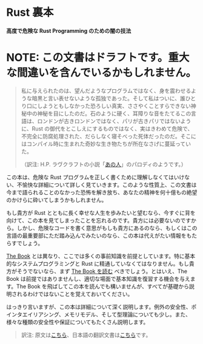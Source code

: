 <!-- The Rustonomicon -->

# Rust 裏本

<!-- The Dark Arts of Advanced and Unsafe Rust Programming -->

#### 高度で危険な Rust Programming のための闇の技法

<!-- NOTE: This is a draft document, and may contain serious errors -->

# NOTE: この文書はドラフトです。重大な間違いを含んでいるかもしれません。

<!--
Instead of the programs I had hoped for, there came only a shuddering blackness and ineffable loneliness; and I saw at last a fearful truth which no one had ever dared to breathe before — the unwhisperable secret of secrets — The fact that this language of stone and stridor is not a sentient perpetuation of Rust as London is of Old London and Paris of Old Paris, but that it is in fact quite unsafe, its sprawling body imperfectly embalmed and infested with queer animate things which have nothing to do with it as it was in compilation.
-->

> 私に与えられたのは、望んだようなプログラムではなく、身を震わせるような暗黒と言い表せないような孤独であった。そして私はついに、誰ひとり口にしようともしなかった恐ろしい真実、ささやくことすらできない神秘中の神秘を目にしたのだ。石のように硬く、耳障りな音をたてるこの言語は、ロンドンが古きロンドンではなく、パリが古きパリではないように、Rust の御代をとこしえにするものではなく、実はきわめて危険で、不完全に防腐処理された、だらしなく寝そべった死体だったのだ。そこにはコンパイル時に生まれた奇妙な生き物たちが所在なさげに蔓延っていた。
>
> （訳注: H.P. ラヴクラフトの小説「[あの人][he]」のパロディのようです。）

<!--
This book digs into all the awful details that are necessary to understand in order to write correct Unsafe Rust programs. Due to the nature of this problem, it may lead to unleashing untold horrors that shatter your psyche into a billion infinitesimal fragments of despair.
-->

この本は、危険な Rust プログラムを正しく書くために理解しなくてはいけない、不愉快な詳細について詳しく見ていきます。このような性質上、この文書は今まで語られることのなかった恐怖を解き放ち、あなたの精神を何十億もの絶望のかけらに砕いてしまうかもしれません。

<!--
Should you wish a long and happy career of writing Rust programs, you should turn back now and forget you ever saw this book. It is not necessary. However if you intend to write unsafe code -- or just want to dig into the guts of the language -- this book contains invaluable information.
-->

もし貴方が Rust とともに長く幸せな人生を歩みたいと望むなら、今すぐに背を向けて、この本を見てしまったことを忘れるのです。貴方には必要ないのですから。しかし、危険なコードを書く意思がもしも貴方にあるのなら、もしくはこの言語の最重要部にただ踏み込んでみたいのなら、この本は代えがたい情報をもたらすでしょう。

<!--
Unlike [The Book][trpl] we will be assuming considerable prior knowledge. In
particular, you should be comfortable with basic systems programming and Rust.
If you don't feel comfortable with these topics, you should consider [reading
The Book][trpl] first. Though we will not be assuming that you have, and will
take care to occasionally give a refresher on the basics where appropriate. You
can skip straight to this book if you want; just know that we won't be
explaining everything from the ground up.
-->

[The Book][trpl] とは異なり、ここでは多くの事前知識を前提としています。特に基本的なシステムプログラミングと Rust に精通していなくてはなりません。もし貴方がそうでないなら、まず [The Book を読む][trpl] べきでしょう。とはいえ、The Book は前提ではありませんし、適切な場面で基本知識を復習する機会を与えます。The Book を飛ばしてこの本を読んでも構いませんが、すべてが基礎から説明されるわけではないことを覚えておいてください。

<!--
To be clear, this book goes into deep detail. We're going to dig into
exception-safety, pointer aliasing, memory models, and even some type-theory.
We will also be spending a lot of time talking about the different kinds
of safety and guarantees.
-->

はっきり言いますが、この本は詳細について深く説明します。例外の安全性、ポインタエイリアシング、メモリモデル、そして型理論についても少し。また、様々な種類の安全性や保証についてもたくさん説明します。


> 訳注: 原文は[こちら][nomicon-en]、日本語の翻訳文書は[こちら][bookja]です。


[trpl]: https://doc.rust-lang.org/book/
[he]: http://quotes.yourdictionary.com/author/h-p-lovecraft/172934
[nomicon-en]: https://doc.rust-lang.org/nomicon/README.html
[bookja]: https://github.com/imsut/rust-nomicon-ja
